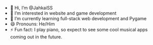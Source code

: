 - 👋 Hi, I’m @JahkaiSS
- 👀 I’m interested in website and game development
- 🌱 I’m currently learning full-stack web development and Pygame
- 😄 Pronouns: He/Him
- ⚡ Fun fact: I play piano, so expect to see some cool musical apps coming out in the future.

<!---
JahkaiSS/JahkaiSS is a ✨ special ✨ repository because its `README.md` (this file) appears on your GitHub profile.
You can click the Preview link to take a look at your changes.
--->

